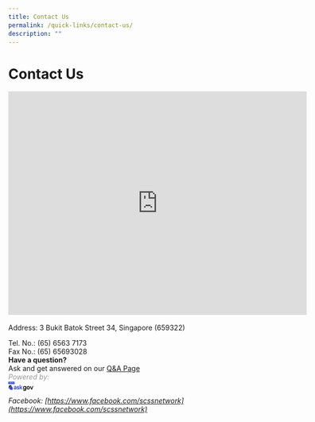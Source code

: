 ```yaml
---
title: Contact Us
permalink: /quick-links/contact-us/
description: ""
---
```

# Contact Us

<iframe src="https://www.google.com/maps/embed?pb=!1m18!1m12!1m3!1d3988.6866622703355!2d103.74806587581836!3d1.3646740986224233!2m3!1f0!2f0!3f0!3m2!1i1024!2i768!4f13.1!3m3!1m2!1s0x31da11cacad2fa81%3A0x339d53873af8eda0!2sSwiss%20Cottage%20Secondary%20School!5e0!3m2!1sen!2ssg!4v1685516554419!5m2!1sen!2ssg" width="600" height="450" style="border:0;" allowfullscreen="" loading="lazy"></iframe>

Address: 3 Bukit Batok Street 34, Singapore (659322)

Tel. No.: (65) 6563 7173  
Fax No.: (65) 65693028  
**Have a question?**  
Ask and get answered on our [Q&amp;A Page](https://go.ask.gov.sg/scss)
<br>
<span style="color:#999999"><em>Powered by:
<br><img src="/images/logo-askgov.png" style="width:10%;float:left">
<br>


Facebook:&nbsp;[https://www.facebook.com/scssnetwork](https://www.facebook.com/scssnetwork)</em></span>